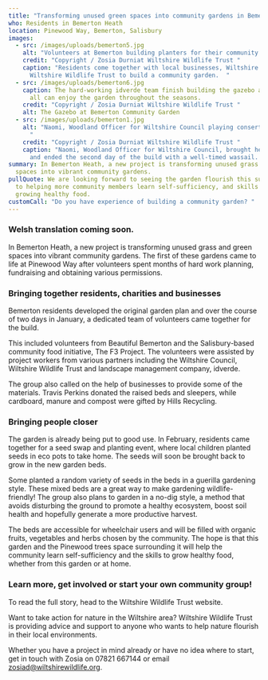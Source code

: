 ```yaml
---
title: "Transforming unused green spaces into community gardens in Bemerton  "
who: Residents in Bemerton Heath
location: Pinewood Way, Bemerton, Salisbury
images:
  - src: /images/uploads/bemerton5.jpg
    alt: "Volunteers at Bemerton building planters for their community garden. "
    credit: "Copyright / Zosia Durniat Wiltshire Wildlife Trust "
    caption: "Residents come together with local businesses, Wiltshire Council and
      Wiltshire Wildlife Trust to build a community garden.  "
  - src: /images/uploads/bemerton6.jpg
    caption: The hard-working idverde team finish building the gazebo area so that
      all can enjoy the garden throughout the seasons.
    credit: "Copyright / Zosia Durniat Wiltshire Wildlife Trust "
    alt: The Gazebo at Bemerton Community Garden
  - src: /images/uploads/bemerton1.jpg
    alt: "Naomi, Woodland Officer for Wiltshire Council playing consertina outside.
      "
    credit: "Copyright / Zosia Durniat Wiltshire Wildlife Trust "
    caption: "Naomi, Woodland Officer for Wiltshire Council, brought her Concertina
      and ended the second day of the build with a well-timed wassail.  "
summary: In Bemerton Heath, a new project is transforming unused grass and green
  spaces into vibrant community gardens.
pullQuote: We are looking forward to seeing the garden flourish this summer, and
  to helping more community members learn self-sufficiency, and skills in
  growing healthy food.
customCall: "Do you have experience of building a community garden? "
---
```

### Welsh translation coming soon.

In Bemerton Heath, a new project is transforming unused grass and green spaces into vibrant community gardens. The first of these gardens came to life at Pinewood Way after volunteers spent months of hard work planning, fundraising and obtaining various permissions. 

### Bringing together residents, charities and businesses 

Bemerton residents developed the original garden plan and over the course of two days in January, a dedicated team of volunteers came together for the build.  

This included volunteers from Beautiful Bemerton and the Salisbury-based community food initiative, The F3 Project. The volunteers were assisted by project workers from various partners including the Wiltshire Council, Wiltshire Wildlife Trust and landscape management company, idverde.   

The group also called on the help of businesses to provide some of the materials. Travis Perkins donated the raised beds and sleepers, while cardboard, manure and compost were gifted by Hills Recycling.  

### Bringing people closer

The garden is already being put to good use. In February, residents came together for a seed swap and planting event, where local children planted seeds in eco pots to take home. The seeds will soon be brought back to grow in the new garden beds. 

Some planted a random variety of seeds in the beds in a guerilla gardening style. These mixed beds are a great way to make gardening wildlife-friendly! The group also plans to garden in a no-dig style, a method that avoids disturbing the ground to promote a healthy ecosystem, boost soil health and hopefully generate a more productive harvest. 

The beds are accessible for wheelchair users and will be filled with organic fruits, vegetables and herbs chosen by the community. The hope is that this garden and the Pinewood trees space surrounding it will help the community learn self-sufficiency and the skills to grow healthy food, whether from this garden or at home.  

### Learn more, get involved or start your own community group! 

To read the full story, head to the Wiltshire Wildlife Trust website.  

Want to take action for nature in the Wiltshire area? Wiltshire Wildlife Trust is providing advice and support to anyone who wants to help nature flourish in their local environments.  

Whether you have a project in mind already or have no idea where to start, get in touch with Zosia on 07821 667144 or email zosiad@wiltshirewildlife.org.